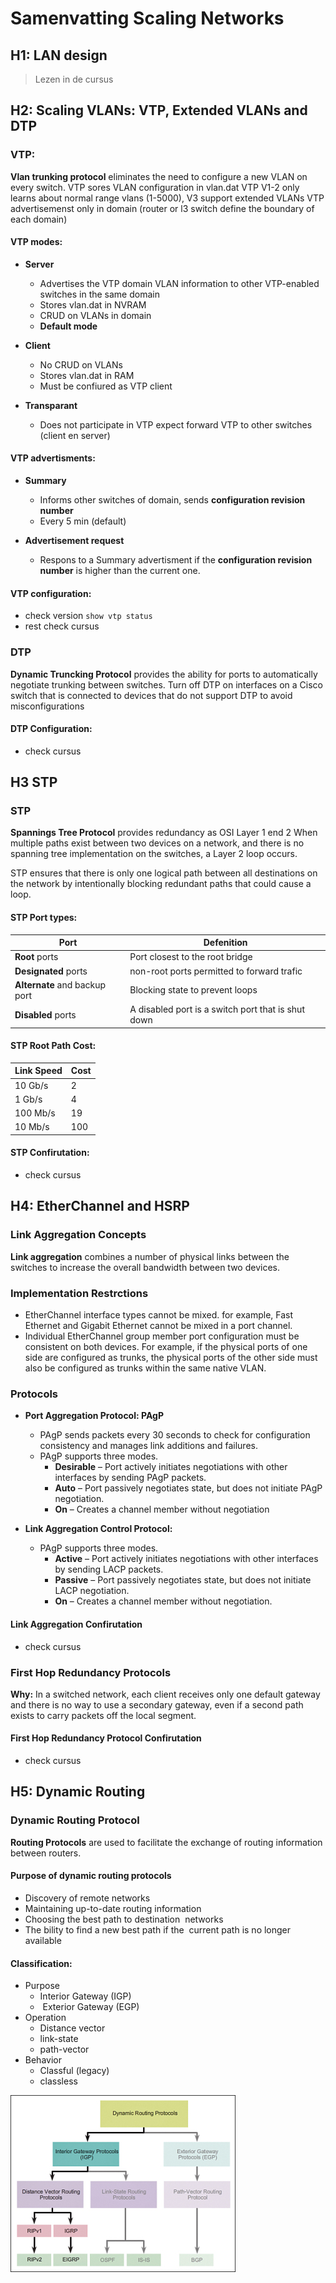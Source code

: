 # Samenvatting Scaling Networks
## H1: LAN design

> Lezen in de cursus

## H2: Scaling VLANs: VTP, Extended VLANs and DTP

### VTP:

**Vlan trunking protocol** eliminates the need to configure a new VLAN on every switch.
VTP sores VLAN configuration in vlan.dat
VTP V1-2 only learns about normal range vlans (1-5000), V3 support extended VLANs
VTP advertisemenst only in domain (router or l3 switch define the boundary of each domain)

#### VTP modes:

- **Server**
    + Advertises the VTP domain VLAN information to other VTP-enabled switches in the same domain
    + Stores vlan.dat in NVRAM
    + CRUD on VLANs in domain
    + **Default mode**

- **Client**
    + No CRUD on VLANs
    + Stores vlan.dat in RAM
    + Must be confiured as VTP client

- **Transparant**
    + Does not participate in VTP expect forward VTP to other switches (client en server)

#### VTP advertisments:

- **Summary**
    + Informs other switches of domain, sends **configuration revision number**
    + Every 5 min (default)

- **Advertisement request**
    + Respons to a Summary advertisment if the **configuration revision number** is higher than the current one.

#### VTP configuration:

- check version `show vtp status`
- rest check cursus

### DTP

**Dynamic Truncking Protocol** provides the ability for ports to automatically negotiate trunking between switches. 
Turn off DTP on interfaces on a Cisco switch that is connected to devices that do not support DTP to avoid misconfigurations

#### DTP Configuration:

- check cursus

## H3 STP

### STP

**Spannings Tree Protocol** provides redundancy as OSI Layer 1 end 2
When multiple paths exist between two devices on a network, and there is no spanning tree implementation on the switches, a Layer 2 loop occurs. 

STP ensures that there is only one logical path between all destinations on the network by intentionally blocking redundant paths that could cause a loop. 

#### STP Port types:

| Port | Defenition |
| ------------- | ------------- |
| **Root** ports | Port closest to the root bridge |
| **Designated** ports | non-root ports permitted to forward trafic |
| **Alternate** and backup port | Blocking state to prevent loops |
| **Disabled** ports | A disabled port is a switch port that is shut down |

#### STP Root Path Cost:

| Link Speed | Cost |
|:-----------|:-----|
| 10 Gb/s    | 2    |
| 1 Gb/s     | 4    |
| 100 Mb/s   | 19   |
| 10 Mb/s    | 100  |

#### STP Confirutation:

- check cursus

## H4: EtherChannel and HSRP

### Link Aggregation Concepts

**Link aggregation** combines a number of physical links between the switches to increase the overall bandwidth between two devices.

### Implementation Restrctions

- EtherChannel interface types cannot be mixed. for example, Fast Ethernet and Gigabit Ethernet cannot be mixed in a port channel.
- Individual EtherChannel group member port configuration must be consistent on both devices. For example, if the physical ports of one side are configured as trunks, the physical ports of the other side must also be configured as trunks within the same native VLAN. 

### Protocols

- **Port Aggregation Protocol: PAgP**
    + PAgP sends packets every 30 seconds to check for configuration consistency and manages link additions and failures.
    + PAgP supports three modes.
        * **Desirable** – Port actively initiates negotiations with other interfaces by sending PAgP packets.
        * **Auto** – Port passively negotiates state, but does not initiate PAgP negotiation.
        * **On** – Creates a channel member without negotiation


- **Link Aggregation Control Protocol:**
    + PAgP supports three modes.
        * **Active** – Port actively initiates negotiations with other interfaces by sending LACP packets.
        * **Passive** – Port passively negotiates state, but does not initiate LACP negotiation.
        * **On** – Creates a channel member without negotiation.

#### Link Aggregation Confirutation

- check cursus

### First Hop Redundancy Protocols

**Why:** In a switched network, each client receives only one default gateway and there is no way to use a secondary gateway, even if a second path exists to carry packets off the local segment.

#### First Hop Redundancy Protocol Confirutation

- check cursus

## H5: Dynamic Routing

### Dynamic Routing Protocol

**Routing Protocols** are used to facilitate the exchange of routing information between routers.

#### Purpose of dynamic routing protocols

- Discovery of remote networks
- Maintaining up-to-date routing information
- Choosing the best path to destination  networks
- The bility to find a new best path if the  current path is no longer available

#### Classification:

- Purpose 
    + Interior Gateway (IGP)
    +   Exterior Gateway (EGP)
- Operation
    + Distance vector
    + link-state
    + path-vector
- Behavior
    + Classful (legacy) 
    + classless

![DRP](./Images/DRP.jpg)




























